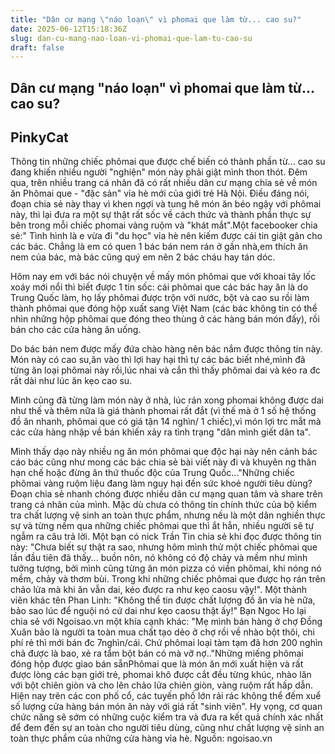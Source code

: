 ```yaml
---
title: "Dân cư mạng \"náo loạn\" vì phomai que làm từ... cao su?"
date: 2025-06-12T15:18:36Z
slug: dan-cu-mang-nao-loan-vi-phomai-que-lam-tu-cao-su
draft: false
---
```


## Dân cư mạng "náo loạn" vì phomai que làm từ... cao su?

## PinkyCat

Thông tin những chiếc phômai que được chế biến có thành phần từ... cao su đang khiến nhiều người "nghiện" món này phải giật mình thon thót.
Đêm qua, trên nhiều trang cá nhân đã có rất nhiều dân cư mạng chia sẻ về món ăn Phômai que - "đặc sản" vỉa hè mới của giới trẻ Hà Nội. Điều đáng nói, đoạn chia sẻ này thay vì khen ngợi và tung hê món ăn béo ngậy với phômai này, thì lại đưa ra một sự thật rất sốc về cách thức và thành phần thực sự bên trong mỗi chiếc phomai vàng ruộm và "khát mắt".Một facebooker chia sẻ:" Tình hình là e vừa đi "du học" vỉa hè nên kiếm được cái tin giật gân cho các bác. Chẳng là em có quen 1 bác bán nem rán ở gần nhà,em thích ăn nem của bác, mà bác cũng quý em nên 2 bác cháu hay tán dóc.
 
Hôm nay em với bác nói chuyện về mấy món phômai que với khoai tây lốc xoáy mới nổi thì biết được 1 tin sốc: cái phômai que các bác hay ăn là do Trung Quốc làm, họ lấy phômai được trộn với nước, bột và cao su rồi làm thành phômai que đóng hộp xuất sang Việt Nam (các bác không tin có thể nhìn những hộp phômai que đóng theo thùng ở các hàng bán món đấy), rồi bán cho các cửa hàng ăn uống.
 
Do bác bán nem được mấy đứa chào hàng nên bác nắm được thông tin này. Món này có cao su,ăn vào thì lợi hay hại thì tự các bác biết nhé,mình đã từng ăn loại phômai này rồi,lúc nhai và cắn thì thấy phômai dai và kéo ra đc rất dài như lúc ăn kẹo cao su.
 
Mình cũng đã từng làm món này ở nhà, lúc rán xong phomai không được dai như thế và thêm nữa là giá thành phomai rất đắt (vì thế mà ở 1 số hệ thống đồ ăn nhanh, phômai que có giá tận 14 nghìn/ 1 chiếc),vì món lợi trc mắt mà các cửa hàng nhập về bán khiến xảy ra tình trạng "dân mình giết dân ta".
 
Mình thấy dạo này nhiều ng ăn món phômai que độc hại này nên cảnh bác cáo bác cũng như mong các bác chia sẻ bài viết này đi và khuyên ng thân hạn chế hoặc đừng ăn thứ thuốc độc của Trung Quốc..."Những chiếc phômai vàng ruộm liệu đang làm nguy hại đến sức khoẻ người tiêu dùng?Đoạn chia sẻ nhanh chóng được nhiều dân cư mạng quan tâm và share trên trang cá nhân của mình. Mặc dù chưa có thông tin chính thức của bộ kiểm tra chất lượng vệ sinh an toàn thực phẩm, nhưng nếu là một dân nghiền thực sự và từng nếm qua những chiếc phômai que thì ắt hẳn, nhiều người sẽ tự ngẫm ra câu trả lời.
Một bạn có nick Trần Tin chia sẻ khi đọc được thông tin này: "Chưa biết sự thật ra sao, nhưng hôm mình thử một chiếc phômai que lần đầu tiên đã thấy... buồn nôn, nó không có độ chảy và mềm như mình tưởng tượng, bởi mình cũng từng ăn món pizza có viền phômai, khi nóng nó mềm, chảy và thơm bùi. Trong khi những chiếc phômai que được họ rán trên chảo lửa mà khi ăn vẫn dai, kéo được ra như kẹo caosu vậy!".
Một thành viên khác tên Phan Linh: "Không thể tin được chất lượng đồ ăn vỉa hè nữa, bảo sao lúc để nguội nó cứ dai như kẹo caosu thật ấy!"
Bạn Ngoc Ho lại chia sẻ với Ngoisao.vn một khía cạnh khác: "Mẹ mình bán hàng ở chợ Đồng Xuân bảo là người ta toàn mua chất tạo dẻo ở chợ rồi về nhào bột thôi, chi phí rẻ thì mới bán đc 7nghìn/cái. Chứ phômai loại tàm tạm đã hơn 200 nghìn chả được là bao, xẻ ra tẩm bột bán có mà vỡ nợ.."Những miếng phômai đóng hộp được giao bán sẵnPhômai que là món ăn mới xuất hiện và rất được lòng các bạn giới trẻ, phomai khô được cắt đều từng khúc, nhào lăn với bột chiên giòn và cho lên chảo lửa chiên giòn, vàng ruộm rất hấp dẫn. Hiện nay trên các con phố cổ, các tuyến phố lớn rải rác không thể đếm xuể số lượng cửa hàng bán món ăn này với giá rất "sinh viên".
Hy vọng, cơ quan chức năng sẽ sớm có những cuộc kiểm tra và đưa ra kết quả chính xác nhất để đem đến sự an toàn cho người tiêu dùng, cũng như chất lượng vệ sinh an toàn thực phẩm của những cửa hàng vỉa hè.
 Nguồn: ngoisao.vn